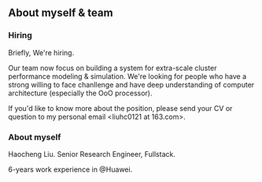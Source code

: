 ## About myself & team

### Hiring

Briefly, We're hiring.

Our team now focus on building a system for extra-scale cluster performance modeling & simulation. We're looking for people who have a strong willing to face chanllenge and have deep understanding of computer architecture (especially the OoO processor).

If you'd like to know more about the position, please send your CV or question to my personal email <liuhc0121 at 163.com>.

### About myself

Haocheng Liu. Senior Research Engineer, Fullstack.

6-years work experience in @Huawei. 
